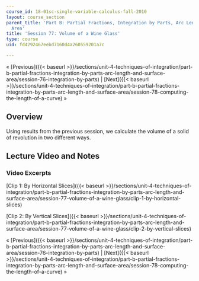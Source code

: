 ```yaml
---
course_id: 18-01sc-single-variable-calculus-fall-2010
layout: course_section
parent_title: 'Part B: Partial Fractions, Integration by Parts, Arc Length, and Surface
  Area'
title: 'Session 77: Volume of a Wine Glass'
type: course
uid: fd4292467eebd7160d4a260559201a7c

---
```


« [Previous]({{< baseurl >}}/sections/unit-4-techniques-of-integration/part-b-partial-fractions-integration-by-parts-arc-length-and-surface-area/session-76-integration-by-parts) | [Next]({{< baseurl >}}/sections/unit-4-techniques-of-integration/part-b-partial-fractions-integration-by-parts-arc-length-and-surface-area/session-78-computing-the-length-of-a-curve) »

Overview
--------

Using results from the previous session, we calculate the volume of a solid of revolution in two different ways.

Lecture Video and Notes
-----------------------

### Video Excerpts

[Clip 1: By Horizontal Slices]({{< baseurl >}}/sections/unit-4-techniques-of-integration/part-b-partial-fractions-integration-by-parts-arc-length-and-surface-area/session-77-volume-of-a-wine-glass/clip-1-by-horizontal-slices)

[Clip 2: By Vertical Slices]({{< baseurl >}}/sections/unit-4-techniques-of-integration/part-b-partial-fractions-integration-by-parts-arc-length-and-surface-area/session-77-volume-of-a-wine-glass/clip-2-by-vertical-slices)

« [Previous]({{< baseurl >}}/sections/unit-4-techniques-of-integration/part-b-partial-fractions-integration-by-parts-arc-length-and-surface-area/session-76-integration-by-parts) | [Next]({{< baseurl >}}/sections/unit-4-techniques-of-integration/part-b-partial-fractions-integration-by-parts-arc-length-and-surface-area/session-78-computing-the-length-of-a-curve) »
